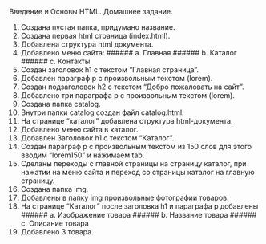 Введение и Основы HTML. Домашнее задание.
1. Создана пустая папка, придумано название.
2. Создана первая html страница (index.html).
3. Добавлена структура html документа.
4. Добавлено меню сайта: ###### a. Главная ###### b. Каталог ###### c. Контакты
5. Создан заголовок h1 с текстом “Главная страница”.
6. Добавлен параграф p с произвольным текстом (lorem).
7. Создан подзаголовок h2 с текстом “Добро пожаловать на сайт”.
8. Добавлено три параграфа p с произвольным текстом (lorem).
9. Создана папка catalog.
10. Внутри папки catalog создан файл catalog.html.
11. На странице “каталог” добавлена структура html-документа.
12. Добавлено меню сайта в каталог.
13. Добавлен Заголовок h1 с текстом “Каталог”.
14. Создан параграф p с произвольным текстом из 150 слов для этого вводим “lorem150” и нажимаем tab.
15. Сделаны переходы с главной страницы на страницу каталог, при нажатии на меню сайта и переход со страницы каталог на главную страницу.
16. Создана папка img.
17. Добавлены в папку img произвольные фотографии товаров.
18. На странице “Каталог” после заголовка h1 и параграфа p добавлены ###### a. Изображение товара ###### b. Название товара ###### c. Описание товара
19. Добавлено 3 товара.
